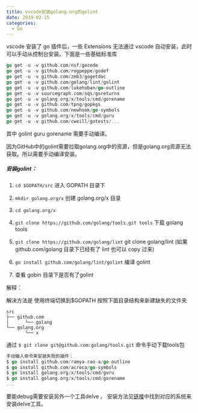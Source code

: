 ```yaml
---
title: vscode安装golang.org的golint
date: 2019-02-15
categories:
  - Go
---
```


vscode 安装了 go 插件后，一些 Extensions 无法通过 vscode 自动安装，此时可以手动从控制台安装。下面是一些基础标准库

```go
go get -u -v github.com/nsf/gocode
go get -u -v github.com/rogpeppe/godef
go get -u -v github.com/zmb3/gogetdoc
go get -u -v github.com/golang/lint/golint
go get -u -v github.com/lukehoban/go-outline
go get -u -v sourcegraph.com/sqs/goreturns
go get -u -v golang.org/x/tools/cmd/gorename
go get -u -v github.com/tpng/gopkgs
go get -u -v github.com/newhook/go-symbols
go get -u -v golang.org/x/tools/cmd/guru
go get -u -v github.com/cweill/gotests/...
```

其中 golint guru gorename 需要手动编译。

因为GitHub中的golint需要拉取golang.org中的资源，但是golang.org资源无法获取。所以需要手动编译安装。

##### 安装golint：

1. `cd $GOPATH/src` 进入 GOPATH 目录下

2. `mkdir golang.org/x` 创建 golang.org/x 目录

3. `cd golang.org/x`

4. `git clone https://github.com/golang/tools.git tools` 下载 golang tools

5. `git clone https://github.com/golang/lint` git clone golang/lint (如果github.com/golang 目录下已经有了 lint 也可以 copy 过来)

6. `go install github.com/golang/lint/golint` 编译 golint

7. 查看 gobin 目录下是否有了golint

解释：

解决方法是
使用终端切换到$GOPATH
按照下面目录结构来新建缺失的文件夹

```
src
├── github.com
|      └── golang
└── golang.org
       └── x
```

通过 `$ git clone git@github.com:golang/tools.git` 命令手动下载tools包

```go
手动输入命令来安装失败的插件：
$ go install github.com/ramya-rao-a/go-outline
$ go install github.com/acroca/go-symbols
$ go install golang.org/x/tools/cmd/guru
$ go install golang.org/x/tools/cmd/gorename
...
```

要能debug需要安装另外一个工具delve 。
安装方法见[链接](https://github.com/derekparker/delve/blob/master/Documentation/installation/README.md)中找到对应的系统来安装delve工具。
